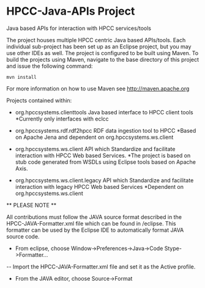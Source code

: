 HPCC-Java-APIs Project
=======================

Java based APIs for interaction with HPCC services/tools

The project houses multiple HPCC centric Java based APIs/tools.
Each individual sub-project has been set up as an Eclipse project, but you may use other IDEs as well.
The project is configured to be built using Maven.  To build the projects using Maven, navigate to the base directory of this project and issue the following command:

`mvn install`

For more information on how to use Maven see http://maven.apache.org


Projects contained within:
- org.hpccsystems.clienttools        Java based interface to HPCC client tools 
                                     *Currently only interfaces with eclcc

- org.hpccsystems.rdf.rdf2hpcc       RDF data ingestion tool to HPCC 
                                     *Based on Apache Jena and dependent on org.hpccsystems.ws.client

- org.hpccsystems.ws.client          API which Standardize and facilitate interaction with HPCC Web based Services.
                                     *The project is based on stub code generated from WSDLs using Eclipse tools based on Apache Axis.

- org.hpccsystems.ws.client.legacy   API which Standardize and facilitate interaction with legacy HPCC Web based Services
                                     *Dependent on org.hpccsystems.ws.client

** PLEASE NOTE **

All contributions must follow the JAVA source format described in the HPCC-JAVA-Formatter.xml file which can be found in /eclipse.
This formatter can be used by the Eclipse IDE to automatically format JAVA source code.

- From eclipse, choose Window->Preferences->Java->Code Stype->Formatter...

-- Import the HPCC-JAVA-Formatter.xml file and set it as the Active profile.

- From the JAVA editor, choose Source->Format

